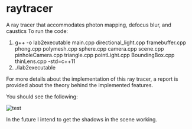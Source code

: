 
# raytracer
A ray tracer that accommodates photon mapping, defocus blur, and caustics 
To run the code:

1) g++ -o lab2executable main.cpp directional_light.cpp framebuffer.cpp phong.cpp polymesh.cpp sphere.cpp camera.cpp scene.cpp  pinholeCamera.cpp triangle.cpp pointLight.cpp BoundingBox.cpp thinLens.cpp -std=c++11
2) ./lab2executable

For more details about the implementation of this ray tracer, a report is provided about the theory behind the implemented features.

You should see the following:

![test](https://user-images.githubusercontent.com/70060459/127347362-bfa8ecd5-ba67-4cef-bb3e-80b299d6594b.png)

In the future I intend to get the shadows in the scene working.


